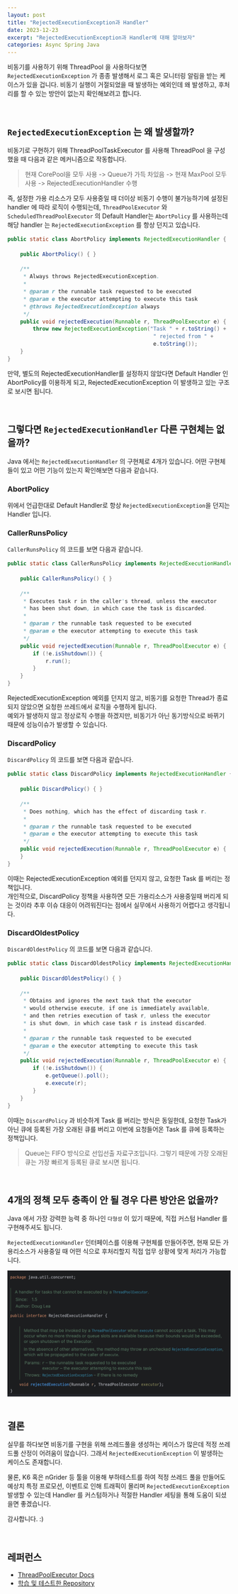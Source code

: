 ```yaml
---
layout: post
title: "RejectedExecutionException과 Handler"
date: 2023-12-23
excerpt: "RejectedExecutionException과 Handler에 대해 알아보자"
categories: Async Spring Java
---
```


비동기를 사용하기 위해 ThreadPool 을 사용하다보면 `RejectedExecutionException` 가 종종 발생해서 로그 혹은 모니터링 알림을 받는 케이스가 있을 겁니다. 비동기 실행이 거절되었을 때 발생하는 예외인데 왜 발생하고, 후처리를 할 수 있는 방안이 없는지 확인해보려고 합니다.

<br/>

## `RejectedExecutionException` 는 왜 발생할까?

비동기로 구현하기 위해 ThreadPoolTaskExecutor 를 사용해 ThreadPool 을 구성했을 때 다음과 같은 메커니즘으로 작동합니다.

> 현재 CorePool을 모두 사용 -> Queue가 가득 차있음 -> 현재 MaxPool 모두 사용 -> RejectedExecutionHandler 수행

즉, 설정한 가용 리소스가 모두 사용중일 때 더이상 비동기 수행이 불가능하기에 설정된 handler 에 따라 로직이 수행되는데, `ThreadPoolExecutor` 와 `ScheduledThreadPoolExecutor` 의 Default Handler는 `AbortPolicy` 를 사용하는데 해당 handler 는 `RejectedExecutionException` 를 항상 던지고 있습니다.

```java
public static class AbortPolicy implements RejectedExecutionHandler {

    public AbortPolicy() { }

    /**
     * Always throws RejectedExecutionException.
     *
     * @param r the runnable task requested to be executed
     * @param e the executor attempting to execute this task
     * @throws RejectedExecutionException always
     */
    public void rejectedExecution(Runnable r, ThreadPoolExecutor e) {
        throw new RejectedExecutionException("Task " + r.toString() +
                                              " rejected from " +
                                              e.toString());
    }
}
```

만약, 별도의 RejectedExecutionHandler를 설정하지 않았다면 Default Handler 인 AbortPolicy를 이용하게 되고, RejectedExecutionException 이 발생하고 있는 구조로 보시면 됩니다.

<br/>

## 그렇다면 `RejectedExecutionHandler` 다른 구현체는 없을까?

Java 에서는 `RejectedExecutionHandler` 의 구현체로 4개가 있습니다. 어떤 구현체들이 있고 어떤 기능이 있는지 확인해보면 다음과 같습니다.

### AbortPolicy

위에서 언급한대로 Default Handler로 항상 `RejectedExecutionException`을 던지는 Handler 입니다.

### CallerRunsPolicy

`CallerRunsPolicy` 의 코드를 보면 다음과 같습니다.

```java
public static class CallerRunsPolicy implements RejectedExecutionHandler {
    
    public CallerRunsPolicy() { }

    /**
     * Executes task r in the caller's thread, unless the executor
     * has been shut down, in which case the task is discarded.
     *
     * @param r the runnable task requested to be executed
     * @param e the executor attempting to execute this task
     */
    public void rejectedExecution(Runnable r, ThreadPoolExecutor e) {
        if (!e.isShutdown()) {
            r.run();
        }
    }
}
```

RejectedExecutionException 예외를 던지지 않고, 비동기를 요청한 Thread가 종료되지 않았으면 요청한 쓰레드에서 로직을 수행하게 됩니다.<br/>
예외가 발생하지 않고 정상로직 수행을 하겠지만, 비동기가 아닌 동기방식으로 바뀌기 때문에 성능이슈가 발생할 수 있습니다. 

### DiscardPolicy

`DiscardPolicy` 의 코드를 보면 다음과 같습니다.

```java
public static class DiscardPolicy implements RejectedExecutionHandler {

    public DiscardPolicy() { }

    /**
     * Does nothing, which has the effect of discarding task r.
     *
     * @param r the runnable task requested to be executed
     * @param e the executor attempting to execute this task
     */
    public void rejectedExecution(Runnable r, ThreadPoolExecutor e) {
    }
}
```

이때는 RejectedExecutionException 예외를 던지지 않고, 요청한 Task 를 버리는 정책입니다.<br/>
개인적으로, DiscardPolicy 정책을 사용하면 모든 가용리소스가 사용중일때 버리게 되는 것이라 추후 이슈 대응이 어려워진다는 점에서 실무에서 사용하기 어렵다고 생각됩니다.

### DiscardOldestPolicy

`DiscardOldestPolicy` 의 코드를 보면 다음과 같습니다.

```java
public static class DiscardOldestPolicy implements RejectedExecutionHandler {

    public DiscardOldestPolicy() { }

    /**
     * Obtains and ignores the next task that the executor
     * would otherwise execute, if one is immediately available,
     * and then retries execution of task r, unless the executor
     * is shut down, in which case task r is instead discarded.
     *
     * @param r the runnable task requested to be executed
     * @param e the executor attempting to execute this task
     */
    public void rejectedExecution(Runnable r, ThreadPoolExecutor e) {
        if (!e.isShutdown()) {
            e.getQueue().poll();
            e.execute(r);
        }
    }
}
```

이때는 `DiscardPolicy` 과 비슷하게 Task 를 버리는 방식은 동일한데, 요청한 Task가 아닌 큐에 등록된 가장 오래된 큐를 버리고 이번에 요청들어온 Task 를 큐에 등록하는 정책입니다.

> Queue는 FIFO 방식으로 선입선출 자료구조입니다. 그렇기 때문에 가장 오래된 큐는 가장 빠르게 등록된 큐로 보시면 됩니다.

<br/>

## 4개의 정책 모두 충족이 안 될 경우 다른 방안은 없을까?

Java 에서 가장 강력한 능력 중 하나인 `다형성` 이 있기 때문에, 직접 커스텀 Handler 를 구현해주셔도 됩니다.

`RejectedExecutionHandler` 인터페이스를 이용해 구현체를 만들어주면, 현재 모든 가용리소스가 사용중일 때 어떤 식으로 후처리할지 직접 업무 상황에 맞게 처리가 가능합니다.

<div align=center>
  <img src="https://raw.githubusercontent.com/wlroh/wlroh.github.io/main/assets/images/spring-async/rejectedexecutionhandler/image.png"/>
</div>

<br/>

## 결론

실무를 하다보면 비동기를 구현을 위해 쓰레드풀을 생성하는 케이스가 많은데 적정 쓰레드풀 산정이 어려움이 많습니다. 그래서 `RejectedExecutionException` 이 발생하는 케이스도 존재합니다.

물론, K6 혹은 nGrider 등 툴을 이용해 부하테스트를 하여 적정 쓰레드 풀을 만들어도 예상치 특정 프로모션, 이벤트로 인해 트래픽이 몰리며 `RejectedExecutionException` 발생할 수 있는데 Handler 를 커스텀하거나 적절한 Handler 세팅을 통해 도움이 되셨을면 좋겠습니다.

감사합니다. :)

<br/>

## 레퍼런스

- [ThreadPoolExecutor Docs](https://docs.oracle.com/javase/8/docs/api/java/util/concurrent/ThreadPoolExecutor.html)
- [학습 및 테스트한 Repository](https://github.com/wlroh/Spring-Async/blob/main/src/test/java/com/wlroh/async/threadtaskpoolexecutor/RejectedExceptionTest.java)
